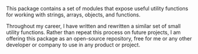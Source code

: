 This package contains a set of modules that expose useful utility functions for working with strings, arrays, objects, and functions.

Throughout my career, I have written and rewritten a similar set of small utility functions.
Rather than repeat this process on future projects, I am offering this package as an open-source repository,
free for me or any other developer or company to use in any product or project.


